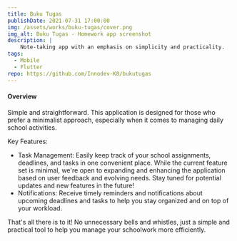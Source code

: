 ```yaml
---
title: Buku Tugas
publishDate: 2021-07-31 17:00:00
img: /assets/works/buku-tugas/cover.png
img_alt: Buku Tugas - Homework app screenshot
description: |
    Note-taking app with an emphasis on simplicity and practicality.
tags:
  - Mobile
  - Flutter
repo: https://github.com/Innodev-K8/bukutugas
---
```


#### Overview

Simple and straightforward. This application is designed for those who prefer a minimalist approach, especially when it comes to managing daily school activities.

Key Features:

- Task Management: Easily keep track of your school assignments, deadlines, and tasks in one convenient place.
While the current feature set is minimal, we're open to expanding and enhancing the application based on user feedback and evolving needs. Stay tuned for potential updates and new features in the future!
- Notifications: Receive timely reminders and notifications about upcoming deadlines and tasks to help you stay organized and on top of your workload.

That's all there is to it! No unnecessary bells and whistles, just a simple and practical tool to help you manage your schoolwork more efficiently.